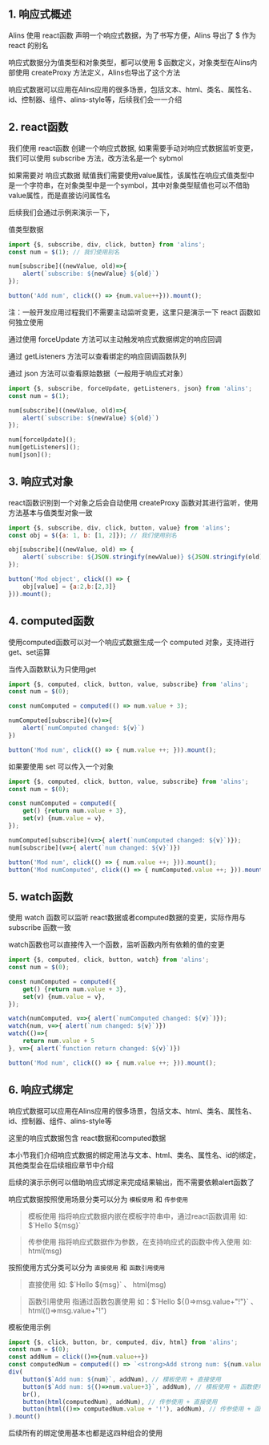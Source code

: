 <!--
 * @Author: chenzhongsheng
 * @Date: 2022-11-05 10:51:15
 * @Description: Coding something
 * @LastEditors: chenzhongsheng
 * @LastEditTime: 2022-11-08 07:56:11
-->
## 1. 响应式概述

Alins 使用 react函数 声明一个响应式数据，为了书写方便，Alins 导出了 $ 作为 react 的别名

响应式数据分为值类型和对象类型，都可以使用 $ 函数定义，对象类型在Alins内部使用 createProxy 方法定义，Alins也导出了这个方法

响应式数据可以应用在Alins应用的很多场景，包括文本、html、类名、属性名、id、控制器、组件、alins-style等，后续我们会一一介绍

## 2. react函数

我们使用 react函数 创建一个响应式数据, 如果需要手动对响应式数据监听变更，我们可以使用 subscribe 方法，改方法名是一个 sybmol

如果需要对 响应式数据 赋值我们需要使用value属性，该属性在响应式值类型中是一个字符串，在对象类型中是一个symbol，其中对象类型赋值也可以不借助 value属性，而是直接访问属性名

后续我们会通过示例来演示一下，

值类型数据

<code-runner title='react 函数值类型示例'/>

```js
import {$, subscribe, div, click, button} from 'alins';
const num = $(1); // 我们使用别名

num[subscribe]((newValue, old)=>{
    alert(`subscribe: ${newValue} ${old}`)
});

button('Add num', click(() => {num.value++})).mount();
```

注：一般开发应用过程我们不需要主动监听变更，这里只是演示一下 react 函数如何独立使用

通过使用 forceUpdate 方法可以主动触发响应式数据绑定的响应回调

通过 getListeners 方法可以查看绑定的响应回调函数队列

通过 json 方法可以查看原始数据（一般用于响应式对象）

```js
import {$, subscribe, forceUpdate, getListeners, json} from 'alins';
const num = $(1);

num[subscribe]((newValue, old)=>{
    alert(`subscribe: ${newValue} ${old}`)
});

num[forceUpdate]();
num[getListeners]();
num[json]();
```

## 3. 响应式对象

react函数识别到一个对象之后会自动使用 createProxy 函数对其进行监听，使用方法基本与值类型对象一致

<code-runner title='react 函数值类型示例'/>

```js
import {$, subscribe, div, click, button, value} from 'alins';
const obj = $({a: 1, b: [1, 2]}); // 我们使用别名

obj[subscribe]((newValue, old) => {
    alert(`subscribe: ${JSON.stringify(newValue)} ${JSON.stringify(old)}`);
});

button('Mod object', click(() => {
    obj[value] = {a:2,b:[2,3]}
})).mount();
```

## 4. computed函数

使用computed函数可以对一个响应式数据生成一个 computed 对象，支持进行 get、set运算

当传入函数默认为只使用get

<code-runner/>

```js
import {$, computed, click, button, value, subscribe} from 'alins';
const num = $(0);

const numComputed = computed(() => num.value + 3);

numComputed[subscribe]((v)=>{
    alert(`numComputed changed: ${v}`)
})

button('Mod num', click(() => { num.value ++; })).mount();
```

如果要使用 set 可以传入一个对象

<code-runner/>

```js
import {$, computed, click, button, value, subscribe} from 'alins';
const num = $(0);

const numComputed = computed({
    get() {return num.value + 3},
    set(v) {num.value = v},
});

numComputed[subscribe](v=>{ alert(`numComputed changed: ${v}`)});
num[subscribe](v=>{ alert(`num changed: ${v}`)})

button('Mod num', click(() => { num.value ++; })).mount();
button('Mod numComputed', click(() => { numComputed.value ++; })).mount();
```

## 5. watch函数

使用 watch 函数可以监听 react数据或者computed数据的变更，实际作用与 subscribe 函数一致

watch函数也可以直接传入一个函数，监听函数内所有依赖的值的变更

<code-runner/>

```js
import {$, computed, click, button, watch} from 'alins';
const num = $(0);

const numComputed = computed({
    get() {return num.value + 3},
    set(v) {num.value = v},
});

watch(numComputed, v=>{ alert(`numComputed changed: ${v}`)});
watch(num, v=>{ alert(`num changed: ${v}`)})
watch(()=>{
    return num.value + 5
}, v=>{ alert(`function return changed: ${v}`)})

button('Mod num', click(() => { num.value ++; })).mount();
```

## 6. 响应式绑定

响应式数据可以应用在Alins应用的很多场景，包括文本、html、类名、属性名、id、控制器、组件、alins-style等

这里的响应式数据包含 react数据和computed数据

本小节我们介绍响应式数据的绑定用法与文本、html、类名、属性名、id的绑定，其他类型会在后续相应章节中介绍

后续的演示示例可以借助响应式绑定来完成结果输出，而不需要依赖alert函数了

响应式数据按照使用场景分类可以分为 `模板使用` 和 `传参使用`

> 模板使用 指将响应式数据内嵌在模板字符串中，通过react函数调用 如: $\`Hello ${msg}\`

> 传参使用 指将响应式数据作为参数，在支持响应式的函数中传入使用 如: html(msg)

按照使用方式分类可以分为 `直接使用` 和 `函数引用使用`

> 直接使用 如: $\`Hello ${msg}\` 、 html(msg)

> 函数引用使用 指通过函数包裹使用 如：$\`Hello ${()=>msg.value+"!"}\` 、 html(()=>msg.value+"!")

模板使用示例

<code-runner/>

```js
import {$, click, button, br, computed, div, html} from 'alins';
const num = $(0);
const addNum = click(()=>{num.value++})
const computedNum = computed(() => `<strong>Add strong num: ${num.value}</strong>`);
div(
    button($`Add num: ${num}`, addNum), // 模板使用 + 直接使用
    button($`Add num: ${()=>num.value+3}`, addNum), // 模板使用 + 函数使用
    br(),
    button(html(computedNum), addNum), // 传参使用 + 直接使用
    button(html(()=> computedNum.value + '!'), addNum), // 传参使用 + 函数使用
).mount()
```

后续所有的绑定使用基本也都是这四种组合的使用

